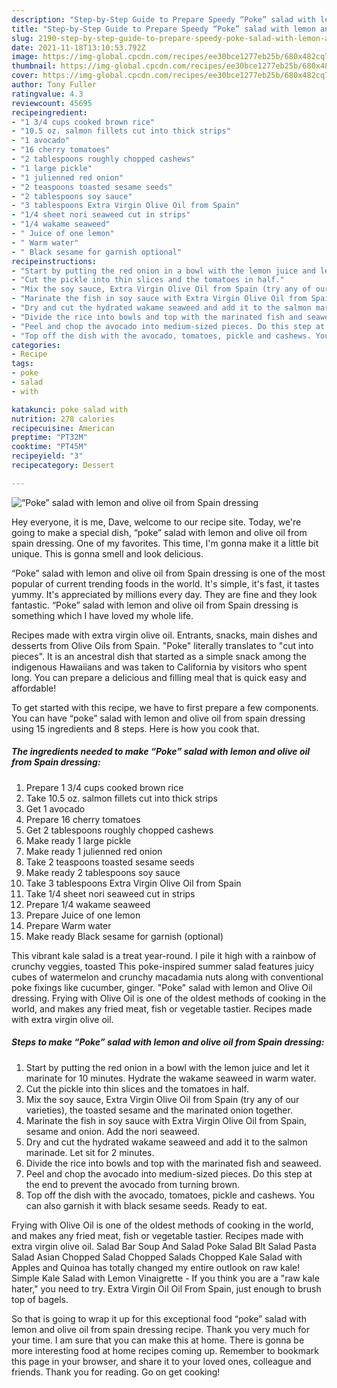 ```yaml
---
description: "Step-by-Step Guide to Prepare Speedy “Poke” salad with lemon and olive oil from Spain dressing"
title: "Step-by-Step Guide to Prepare Speedy “Poke” salad with lemon and olive oil from Spain dressing"
slug: 2190-step-by-step-guide-to-prepare-speedy-poke-salad-with-lemon-and-olive-oil-from-spain-dressing
date: 2021-11-18T13:10:53.792Z
image: https://img-global.cpcdn.com/recipes/ee30bce1277eb25b/680x482cq70/poke-salad-with-lemon-and-olive-oil-from-spain-dressing-recipe-main-photo.jpg
thumbnail: https://img-global.cpcdn.com/recipes/ee30bce1277eb25b/680x482cq70/poke-salad-with-lemon-and-olive-oil-from-spain-dressing-recipe-main-photo.jpg
cover: https://img-global.cpcdn.com/recipes/ee30bce1277eb25b/680x482cq70/poke-salad-with-lemon-and-olive-oil-from-spain-dressing-recipe-main-photo.jpg
author: Tony Fuller
ratingvalue: 4.3
reviewcount: 45695
recipeingredient:
- "1 3/4 cups cooked brown rice"
- "10.5 oz. salmon fillets cut into thick strips"
- "1 avocado"
- "16 cherry tomatoes"
- "2 tablespoons roughly chopped cashews"
- "1 large pickle"
- "1 julienned red onion"
- "2 teaspoons toasted sesame seeds"
- "2 tablespoons soy sauce"
- "3 tablespoons Extra Virgin Olive Oil from Spain"
- "1/4 sheet nori seaweed cut in strips"
- "1/4 wakame seaweed"
- " Juice of one lemon"
- " Warm water"
- " Black sesame for garnish optional"
recipeinstructions:
- "Start by putting the red onion in a bowl with the lemon juice and let it marinate for 10 minutes. Hydrate the wakame seaweed in warm water."
- "Cut the pickle into thin slices and the tomatoes in half."
- "Mix the soy sauce, Extra Virgin Olive Oil from Spain (try any of our varieties), the toasted sesame and the marinated onion together."
- "Marinate the fish in soy sauce with Extra Virgin Olive Oil from Spain, sesame and onion. Add the nori seaweed."
- "Dry and cut the hydrated wakame seaweed and add it to the salmon marinade. Let sit for 2 minutes."
- "Divide the rice into bowls and top with the marinated fish and seaweed."
- "Peel and chop the avocado into medium-sized pieces. Do this step at the end to prevent the avocado from turning brown."
- "Top off the dish with the avocado, tomatoes, pickle and cashews. You can also garnish it with black sesame seeds. Ready to eat."
categories:
- Recipe
tags:
- poke
- salad
- with

katakunci: poke salad with 
nutrition: 278 calories
recipecuisine: American
preptime: "PT32M"
cooktime: "PT45M"
recipeyield: "3"
recipecategory: Dessert

---
```



![“Poke” salad with lemon and olive oil from Spain dressing](https://img-global.cpcdn.com/recipes/ee30bce1277eb25b/680x482cq70/poke-salad-with-lemon-and-olive-oil-from-spain-dressing-recipe-main-photo.jpg)

Hey everyone, it is me, Dave, welcome to our recipe site. Today, we're going to make a special dish, “poke” salad with lemon and olive oil from spain dressing. One of my favorites. This time, I'm gonna make it a little bit unique. This is gonna smell and look delicious.

“Poke” salad with lemon and olive oil from Spain dressing is one of the most popular of current trending foods in the world. It's simple, it's fast, it tastes yummy. It's appreciated by millions every day. They are fine and they look fantastic. “Poke” salad with lemon and olive oil from Spain dressing is something which I have loved my whole life.

Recipes made with extra virgin olive oil. Entrants, snacks, main dishes and desserts from Olive Oils from Spain. "Poke" literally translates to "cut into pieces". It is an ancestral dish that started as a simple snack among the indigenous Hawaiians and was taken to California by visitors who spent long. You can prepare a delicious and filling meal that is quick easy and affordable!


To get started with this recipe, we have to first prepare a few components. You can have “poke” salad with lemon and olive oil from spain dressing using 15 ingredients and 8 steps. Here is how you cook that.

<!--inarticleads1-->

##### The ingredients needed to make “Poke” salad with lemon and olive oil from Spain dressing:

1. Prepare 1 3/4 cups cooked brown rice
1. Take 10.5 oz. salmon fillets cut into thick strips
1. Get 1 avocado
1. Prepare 16 cherry tomatoes
1. Get 2 tablespoons roughly chopped cashews
1. Make ready 1 large pickle
1. Make ready 1 julienned red onion
1. Take 2 teaspoons toasted sesame seeds
1. Make ready 2 tablespoons soy sauce
1. Take 3 tablespoons Extra Virgin Olive Oil from Spain
1. Take 1/4 sheet nori seaweed cut in strips
1. Prepare 1/4 wakame seaweed
1. Prepare  Juice of one lemon
1. Prepare  Warm water
1. Make ready  Black sesame for garnish (optional)


This vibrant kale salad is a treat year-round. I pile it high with a rainbow of crunchy veggies, toasted This poke-inspired summer salad features juicy cubes of watermelon and crunchy macadamia nuts along with conventional poke fixings like cucumber, ginger. "Poke" salad with lemon and Olive Oil dressing. Frying with Olive Oil is one of the oldest methods of cooking in the world, and makes any fried meat, fish or vegetable tastier. Recipes made with extra virgin olive oil. 

<!--inarticleads2-->

##### Steps to make “Poke” salad with lemon and olive oil from Spain dressing:

1. Start by putting the red onion in a bowl with the lemon juice and let it marinate for 10 minutes. Hydrate the wakame seaweed in warm water.
1. Cut the pickle into thin slices and the tomatoes in half.
1. Mix the soy sauce, Extra Virgin Olive Oil from Spain (try any of our varieties), the toasted sesame and the marinated onion together.
1. Marinate the fish in soy sauce with Extra Virgin Olive Oil from Spain, sesame and onion. Add the nori seaweed.
1. Dry and cut the hydrated wakame seaweed and add it to the salmon marinade. Let sit for 2 minutes.
1. Divide the rice into bowls and top with the marinated fish and seaweed.
1. Peel and chop the avocado into medium-sized pieces. Do this step at the end to prevent the avocado from turning brown.
1. Top off the dish with the avocado, tomatoes, pickle and cashews. You can also garnish it with black sesame seeds. Ready to eat.


Frying with Olive Oil is one of the oldest methods of cooking in the world, and makes any fried meat, fish or vegetable tastier. Recipes made with extra virgin olive oil. Salad Bar Soup And Salad Poke Salad Blt Salad Pasta Salad Asian Chopped Salad Chopped Salads Chopped Kale Salad with Apples and Quinoa has totally changed my entire outlook on raw kale! Simple Kale Salad with Lemon Vinaigrette - If you think you are a "raw kale hater," you need to try. Extra Virgin Oil Oil From Spain, just enough to brush top of bagels. 

So that is going to wrap it up for this exceptional food “poke” salad with lemon and olive oil from spain dressing recipe. Thank you very much for your time. I am sure that you can make this at home. There is gonna be more interesting food at home recipes coming up. Remember to bookmark this page in your browser, and share it to your loved ones, colleague and friends. Thank you for reading. Go on get cooking!
